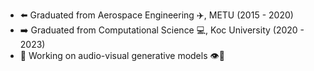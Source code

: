 - ⬅️ Graduated from Aerospace Engineering ✈️, METU (2015 - 2020)
- ➡️ Graduated from Computational Science 💻, Koc University (2020 - 2023)
- 🔭 Working on audio-visual generative models 👁️🧠
